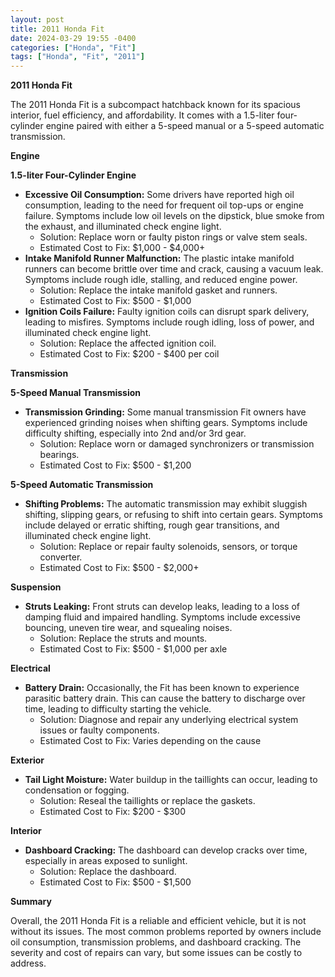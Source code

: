 ```yaml
---
layout: post
title: 2011 Honda Fit
date: 2024-03-29 19:55 -0400
categories: ["Honda", "Fit"]
tags: ["Honda", "Fit", "2011"]
---
```

**2011 Honda Fit**

The 2011 Honda Fit is a subcompact hatchback known for its spacious interior, fuel efficiency, and affordability. It comes with a 1.5-liter four-cylinder engine paired with either a 5-speed manual or a 5-speed automatic transmission.

**Engine**

**1.5-liter Four-Cylinder Engine**

- **Excessive Oil Consumption:** Some drivers have reported high oil consumption, leading to the need for frequent oil top-ups or engine failure. Symptoms include low oil levels on the dipstick, blue smoke from the exhaust, and illuminated check engine light.
   - Solution: Replace worn or faulty piston rings or valve stem seals.
   - Estimated Cost to Fix: $1,000 - $4,000+
- **Intake Manifold Runner Malfunction:** The plastic intake manifold runners can become brittle over time and crack, causing a vacuum leak. Symptoms include rough idle, stalling, and reduced engine power.
   - Solution: Replace the intake manifold gasket and runners.
   - Estimated Cost to Fix: $500 - $1,000
- **Ignition Coils Failure:** Faulty ignition coils can disrupt spark delivery, leading to misfires. Symptoms include rough idling, loss of power, and illuminated check engine light.
   - Solution: Replace the affected ignition coil.
   - Estimated Cost to Fix: $200 - $400 per coil

**Transmission**

**5-Speed Manual Transmission**

- **Transmission Grinding:** Some manual transmission Fit owners have experienced grinding noises when shifting gears. Symptoms include difficulty shifting, especially into 2nd and/or 3rd gear.
   - Solution: Replace worn or damaged synchronizers or transmission bearings.
   - Estimated Cost to Fix: $500 - $1,200

**5-Speed Automatic Transmission**

- **Shifting Problems:** The automatic transmission may exhibit sluggish shifting, slipping gears, or refusing to shift into certain gears. Symptoms include delayed or erratic shifting, rough gear transitions, and illuminated check engine light.
   - Solution: Replace or repair faulty solenoids, sensors, or torque converter.
   - Estimated Cost to Fix: $500 - $2,000+

**Suspension**

- **Struts Leaking:** Front struts can develop leaks, leading to a loss of damping fluid and impaired handling. Symptoms include excessive bouncing, uneven tire wear, and squealing noises.
   - Solution: Replace the struts and mounts.
   - Estimated Cost to Fix: $500 - $1,000 per axle

**Electrical**

- **Battery Drain:** Occasionally, the Fit has been known to experience parasitic battery drain. This can cause the battery to discharge over time, leading to difficulty starting the vehicle.
   - Solution: Diagnose and repair any underlying electrical system issues or faulty components.
   - Estimated Cost to Fix: Varies depending on the cause

**Exterior**

- **Tail Light Moisture:** Water buildup in the taillights can occur, leading to condensation or fogging.
   - Solution: Reseal the taillights or replace the gaskets.
   - Estimated Cost to Fix: $200 - $300

**Interior**

- **Dashboard Cracking:** The dashboard can develop cracks over time, especially in areas exposed to sunlight.
   - Solution: Replace the dashboard.
   - Estimated Cost to Fix: $500 - $1,500

**Summary**

Overall, the 2011 Honda Fit is a reliable and efficient vehicle, but it is not without its issues. The most common problems reported by owners include oil consumption, transmission problems, and dashboard cracking. The severity and cost of repairs can vary, but some issues can be costly to address.

